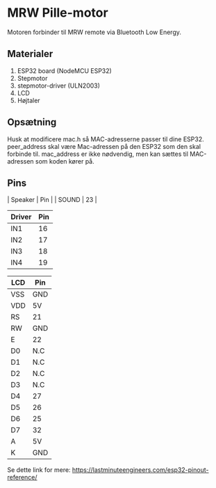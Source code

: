 # MRW Pille-motor
Motoren forbinder til MRW remote via Bluetooth Low Energy.

## Materialer
1. ESP32 board (NodeMCU ESP32)
1. Stepmotor  
1. stepmotor-driver (ULN2003)
1. LCD
1. Højtaler

## Opsætning
Husk at modificere mac.h så MAC-adresserne passer til dine ESP32.
peer_address skal være Mac-adressen på den ESP32 som den skal forbinde til.
mac_address er ikke nødvendig, men kan sættes til MAC-adressen som koden kører på.

## Pins
| Speaker | Pin |
| SOUND   | 23  |

| Driver | Pin |
|--------|-----|
| IN1    | 16  |
| IN2    | 17  |
| IN3    | 18  |
| IN4    | 19  |

| LCD | Pin |
|-----|-----|
| VSS | GND |
| VDD | 5V  |
| RS  | 21  |
| RW  | GND |
| E   | 22  |
| D0  | N.C |
| D1  | N.C |
| D2  | N.C |
| D3  | N.C |
| D4  | 27  |
| D5  | 26  |
| D6  | 25  |
| D7  | 32  |
| A   | 5V  |
| K   | GND |

Se dette link for mere: https://lastminuteengineers.com/esp32-pinout-reference/

